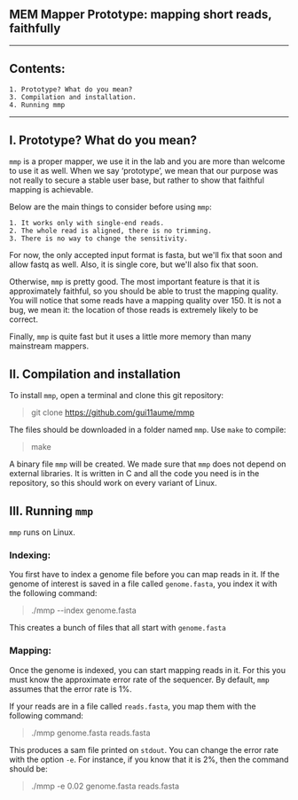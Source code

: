 ## MEM Mapper Prototype: mapping short reads, faithfully ##
---
## Contents: ##
    1. Prototype? What do you mean?
    3. Compilation and installation.
    4. Running mmp

---
## I. Prototype? What do you mean? ##

`mmp` is a proper mapper, we use it in the lab and you are more than
welcome to use it as well. When we say ‘prototype’, we mean that
our purpose was not really to secure a stable user base, but rather to
show that faithful mapping is achievable.

Below are the main things to consider before using `mmp`:

    1. It works only with single-end reads.
    2. The whole read is aligned, there is no trimming.
    3. There is no way to change the sensitivity.

For now, the only accepted input format is fasta, but we'll fix that soon
and allow fastq as well. Also, it is single core, but we'll also fix that
soon.

Otherwise, `mmp` is pretty good. The most important feature is that it
is approximately faithful, so you should be able to trust the mapping
quality. You will notice that some reads have a mapping quality over 150.
It is not a bug, we mean it: the location of those reads is extremely
likely to be correct.

Finally, `mmp` is quite fast but it uses a little more memory than
many mainstream mappers.


II. Compilation and installation
---------------------------------

To install `mmp`, open a terminal and clone this git repository:

 > git clone https://github.com/gui11aume/mmp

The files should be downloaded in a folder named `mmp`. Use `make` to
compile:

 > make

A binary file `mmp` will be created. We made sure that `mmp` does not
depend on external libraries. It is written in C and all the code you
need is in the repository, so this should work on every variant of
Linux.


III. Running `mmp`
--------------------

`mmp` runs on Linux.

### Indexing:

You first have to index a genome file before you can map reads in it. If
the genome of interest is saved in a file called `genome.fasta`, you
index it with the following command:

  > ./mmp --index genome.fasta
  
This creates a bunch of files that all start with `genome.fasta`  
      
### Mapping:

Once the genome is indexed, you can start mapping reads in it. For this
you must know the approximate error rate of the sequencer. By default,
`mmp` assumes that the error rate is 1%.

If your reads are in a file called `reads.fasta`, you map them with the
following command:

  > ./mmp genome.fasta reads.fasta

This produces a sam file printed on `stdout`. You can change the error
rate with the option `-e`. For instance, if you know that it is 2%,
then the command should be:

  > ./mmp -e 0.02 genome.fasta reads.fasta

